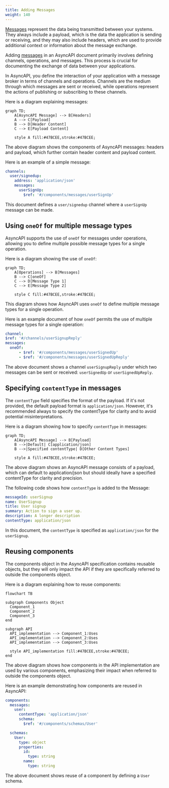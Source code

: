 ```yaml
---
title: Adding Messages
weight: 140
---
```


[Messages](./message.md) represent the data being transmitted between your systems. They always include a payload, which is the data the application is sending or receiving, and they may also include headers, which are used to provide additional context or information about the message exchange.

Adding [messages](./message.md) in an AsyncAPI document primarily involves defining channels, operations, and messages. This process is crucial for documenting the exchange of data between your applications.

In AsyncAPI, you define the interaction of your application with a message broker in terms of channels and operations. Channels are the medium through which messages are sent or received, while operations represent the actions of publishing or subscribing to these channels.

Here is a diagram explaining messages:

```mermaid
graph TD;
    A[AsyncAPI Message] --> B[Headers]
    A --> C[Payload]
    B --> D[Header Content]
    C --> E[Payload Content]

    style A fill:#47BCEE,stroke:#47BCEE;
```

The above diagram shows the components of AsyncAPI messages: headers and payload, which further contain header content and payload content.

Here is an example of a simple message:

```yml
channels:
  user/signedup:
    address: 'application/json'
    messages:
      userSignUp:
        $ref: '#/components/messages/userSignUp'
```

This document defines a `user/signedup` channel where a `userSignUp` message can be made.

## Using `oneOf` for multiple message types

AsyncAPI supports the use of `oneOf` for messages under operations, allowing you to define multiple possible message types for a single operation.

Here is a diagram showing the use of `oneOf`:

```mermaid
graph TD;
    A[Operations] --> B[Messages]
    B --> C[oneOf]
    C --> D[Message Type 1]
    C --> E[Message Type 2]

    style C fill:#47BCEE,stroke:#47BCEE;
```

This diagram shows how AsyncAPI uses `oneOf` to define multiple message types for a single operation.

Here is an example document of how `oneOf` permits the use of multiple message types for a single operation:

```yml
channel:
$ref: '#/channels/userSignupReply'
messages:
  oneOf:
      - $ref: '#/components/messages/userSignedUp'
      - $ref: '#/components/messages/userSignedUpReply'
```

The above document shows a channel `userSignupReply` under which two messages can be sent or received: `userSignedUp` or `userSignedUpReply`.

## Specifying `contentType` in messages

The `contentType` field specifies the format of the payload. If it's not provided, the default payload format is `application/json`. However, it's recommended always to specify the contentType for clarity and to avoid potential misinterpretations.

Here is a diagram showing how to specify `contentType` in messages:

```mermaid
graph TD;
    A[AsyncAPI Message] --> B[Payload]
    B -->|Default| C[application/json]
    B -->|Specified contentType| D[Other Content Types]

    style A fill:#47BCEE,stroke:#47BCEE;
```

The above diagram shows an AsyncAPI message consists of a payload, which can default to application/json but should ideally have a specified contentType for clarity and precision.

The following code shows how `contentType` is added to the Message:

```yml
messageId: userSignup
name: UserSignup
title: User signup
summary: Action to sign a user up.
description: A longer description
contentType: application/json
```

In this document, the `contentType` is specified as `application/json` for the `userSignup`.

## Reusing components

The components object in the AsyncAPI specification contains reusable objects, but they will only impact the API if they are specifically referred to outside the components object.

Here is a diagram explaining how to reuse components:

```mermaid
flowchart TB

subgraph Components Object
  Component_1
  Component_2
  Component_3
end

subgraph API
  API_implementation --> Component_1:Uses
  API_implementation --> Component_2:Uses
  API_implementation --> Component_3:Uses

  style API_implementation fill:#47BCEE,stroke:#47BCEE;
end
```

The above diagram shows how components in the API implementation are used by various components, emphasizing their impact when referred to outside the components object.

Here is an example demonstrating how components are reused in AsyncAPI:

```yml
components:
  messages:
    user:
      contentType: 'application/json'
      schema:
        $ref: '#/components/schemas/User'

  schemas:
    User:
      type: object
      properties:
        id:
          type: string
        name:
          type: string
```

The above document shows reuse of a component by defining a `User` schema.
